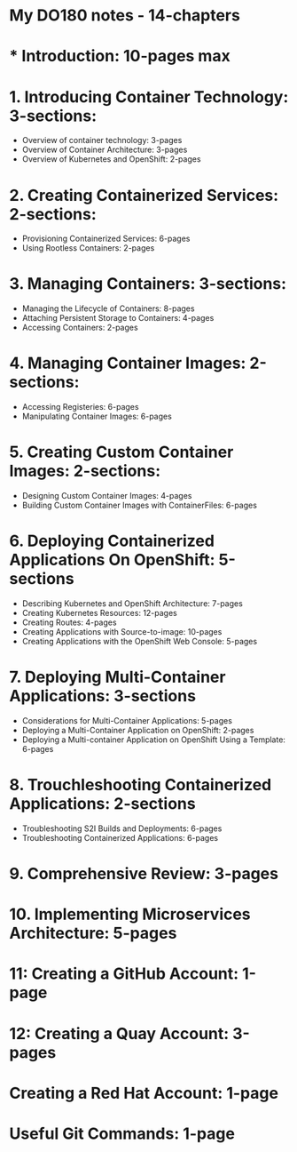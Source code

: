 # My DO180 notes - 14-chapters
# * Introduction: 10-pages max
# 1. Introducing Container Technology: 3-sections:
- Overview of container technology: 3-pages
- Overview of Container Architecture: 3-pages
- Overview of Kubernetes and OpenShift: 2-pages
# 2. Creating Containerized Services: 2-sections:
- Provisioning Containerized Services: 6-pages
- Using Rootless Containers: 2-pages
# 3. Managing Containers: 3-sections:
- Managing the Lifecycle of Containers: 8-pages
- Attaching Persistent Storage to Containers: 4-pages
- Accessing Containers: 2-pages
# 4. Managing Container Images: 2-sections:
- Accessing Registeries: 6-pages
- Manipulating Container Images: 6-pages
# 5. Creating Custom Container Images: 2-sections:
- Designing Custom Container Images: 4-pages
- Building Custom Container Images with ContainerFiles: 6-pages
# 6. Deploying Containerized Applications On OpenShift: 5-sections
- Describing Kubernetes and OpenShift Architecture: 7-pages
- Creating Kubernetes Resources: 12-pages
- Creating Routes: 4-pages
- Creating Applications with Source-to-image: 10-pages
- Creating Applications with the OpenShift Web Console: 5-pages
# 7. Deploying Multi-Container Applications: 3-sections
- Considerations for Multi-Container Applications: 5-pages
- Deploying a Multi-Container Application on OpenShift: 2-pages
- Deploying a Multi-container Application on OpenShift Using a Template: 6-pages
# 8. Trouchleshooting Containerized Applications: 2-sections
- Troubleshooting S2I Builds and Deployments: 6-pages
- Troubleshooting Containerized Applications: 6-pages
# 9. Comprehensive Review: 3-pages
# 10. Implementing Microservices Architecture: 5-pages
# 11: Creating a GitHub Account: 1-page
# 12: Creating a Quay Account: 3-pages
# Creating a Red Hat Account: 1-page
# Useful Git Commands: 1-page
